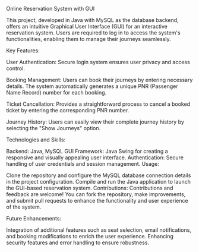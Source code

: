 Online Reservation System with GUI

This project, developed in Java with MySQL as the database backend, offers an intuitive Graphical User Interface (GUI) for an interactive reservation system. Users are required to log in to access the system's functionalities, enabling them to manage their journeys seamlessly.

Key Features:

User Authentication: Secure login system ensures user privacy and access control.

Booking Management: Users can book their journeys by entering necessary details. The system automatically generates a unique PNR (Passenger Name Record) number for each booking.

Ticket Cancellation: Provides a straightforward process to cancel a booked ticket by entering the corresponding PNR number.

Journey History: Users can easily view their complete journey history by selecting the "Show Journeys" option.

Technologies and Skills:

Backend: Java, MySQL
GUI Framework: Java Swing for creating a responsive and visually appealing user interface.
Authentication: Secure handling of user credentials and session management.
Usage:

Clone the repository and configure the MySQL database connection details in the project configuration.
Compile and run the Java application to launch the GUI-based reservation system.
Contributions:
Contributions and feedback are welcome! You can fork the repository, make improvements, and submit pull requests to enhance the functionality and user experience of the system.

Future Enhancements:

Integration of additional features such as seat selection, email notifications, and booking modifications to enrich the user experience.
Enhancing security features and error handling to ensure robustness.
